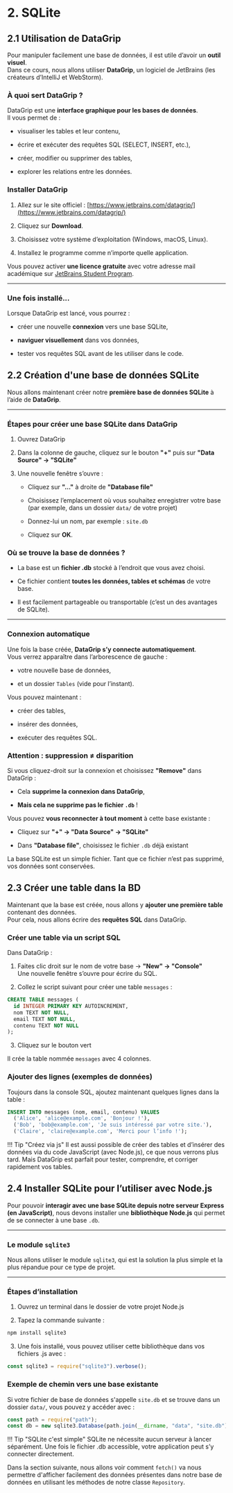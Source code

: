 # 2. SQLite

## 2.1 Utilisation de DataGrip

Pour manipuler facilement une base de données, il est utile d’avoir un **outil visuel**.  
Dans ce cours, nous allons utiliser **DataGrip**, un logiciel de JetBrains (les créateurs d’IntelliJ et WebStorm).


### À quoi sert DataGrip ?

DataGrip est une **interface graphique pour les bases de données**.  
Il vous permet de :

- visualiser les tables et leur contenu,

- écrire et exécuter des requêtes SQL (SELECT, INSERT, etc.),

- créer, modifier ou supprimer des tables,

- explorer les relations entre les données.


###  Installer DataGrip

1. Allez sur le site officiel : [https://www.jetbrains.com/datagrip/](https://www.jetbrains.com/datagrip/)

2. Cliquez sur **Download**.

3. Choisissez votre système d’exploitation (Windows, macOS, Linux).

4. Installez le programme comme n’importe quelle application.

Vous pouvez activer **une licence gratuite** avec votre adresse mail académique sur [JetBrains Student Program](https://www.jetbrains.com/community/education/#students).

---

### Une fois installé...

Lorsque DataGrip est lancé, vous pourrez :

- créer une nouvelle **connexion** vers une base SQLite,

- **naviguer visuellement** dans vos données,

- tester vos requêtes SQL avant de les utiliser dans le code.

## 2.2 Création d'une base de données SQLite

Nous allons maintenant créer notre **première base de données SQLite** à l’aide de **DataGrip**.

---

### Étapes pour créer une base SQLite dans DataGrip

1. Ouvrez DataGrip

2. Dans la colonne de gauche, cliquez sur le bouton **"+"** puis sur **"Data Source" → "SQLite"**

3. Une nouvelle fenêtre s’ouvre :

   - Cliquez sur **"..."** à droite de **"Database file"**

   - Choisissez l’emplacement où vous souhaitez enregistrer votre base (par exemple, dans un dossier `data/` de votre projet)

   - Donnez-lui un nom, par exemple : `site.db`

   - Cliquez sur **OK**.


### Où se trouve la base de données ?

- La base est un **fichier .db** stocké à l’endroit que vous avez choisi.

- Ce fichier contient **toutes les données, tables et schémas** de votre base.

- Il est facilement partageable ou transportable (c’est un des avantages de SQLite).

---

### Connexion automatique

Une fois la base créée, **DataGrip s’y connecte automatiquement**.  
Vous verrez apparaître dans l’arborescence de gauche :

- votre nouvelle base de données,

- et un dossier `Tables` (vide pour l’instant).

Vous pouvez maintenant :

- créer des tables,

- insérer des données,

- exécuter des requêtes SQL.


### Attention : suppression ≠ disparition

Si vous cliquez-droit sur la connexion et choisissez **"Remove"** dans DataGrip :
- Cela **supprime la connexion dans DataGrip**,

- **Mais cela ne supprime pas le fichier `.db`** !

Vous pouvez **vous reconnecter à tout moment** à cette base existante :

- Cliquez sur **"+" → "Data Source" → "SQLite"**

- Dans **"Database file"**, choisissez le fichier `.db` déjà existant

La base SQLite est un simple fichier. Tant que ce fichier n’est pas supprimé, vos données sont conservées.


## 2.3 Créer une table dans la BD

Maintenant que la base est créée, nous allons y **ajouter une première table** contenant des données.  
Pour cela, nous allons écrire des **requêtes SQL** dans DataGrip.


### Créer une table via un script SQL

Dans DataGrip :

1. Faites clic droit sur le nom de votre base → **"New" → "Console"**  
   Une nouvelle fenêtre s’ouvre pour écrire du SQL.

2. Collez le script suivant pour créer une table `messages` :

```sql
CREATE TABLE messages (
  id INTEGER PRIMARY KEY AUTOINCREMENT,
  nom TEXT NOT NULL,
  email TEXT NOT NULL,
  contenu TEXT NOT NULL
);
```

3. Cliquez sur le bouton vert

Il crée la table nommée `messages` avec 4 colonnes.

### Ajouter des lignes (exemples de données)
Toujours dans la console SQL, ajoutez maintenant quelques lignes dans la table :

```sql
INSERT INTO messages (nom, email, contenu) VALUES
  ('Alice', 'alice@example.com', 'Bonjour !'),
  ('Bob', 'bob@example.com', 'Je suis intéressé par votre site.'),
  ('Claire', 'claire@example.com', 'Merci pour l’info !');
```

!!! Tip "Créez via js"
    Il est aussi possible de créer des tables et d’insérer des données via du code JavaScript (avec Node.js), ce que nous verrons plus tard.
    Mais DataGrip est parfait pour tester, comprendre, et corriger rapidement vos tables.

## 2.4 Installer SQLite pour l’utiliser avec Node.js

Pour pouvoir **interagir avec une base SQLite depuis notre serveur Express (en JavaScript)**, nous devons installer une **bibliothèque Node.js** qui permet de se connecter à une base `.db`.

---

### Le module `sqlite3`

Nous allons utiliser le module `sqlite3`, qui est la solution la plus simple et la plus répandue pour ce type de projet.

---

### Étapes d’installation

1. Ouvrez un terminal dans le dossier de votre projet Node.js 

2. Tapez la commande suivante :

```bash
npm install sqlite3
```
3. Une fois installé, vous pouvez utiliser cette bibliothèque dans vos fichiers .js avec :
```js
const sqlite3 = require("sqlite3").verbose();
```

### Exemple de chemin vers une base existante
Si votre fichier de base de données s'appelle `site.db` et se trouve dans un dossier `data/`, vous pouvez y accéder avec :

```js
const path = require("path");
const db = new sqlite3.Database(path.join(__dirname, "data", "site.db"));
```
!!! Tip "SQLite c'est simple"
    SQLite ne nécessite aucun serveur à lancer séparément.
    Une fois le fichier .db accessible, votre application peut s’y connecter directement.

Dans la section suivante, nous allons voir comment `fetch()` va nous permettre d'afficher facilement des données présentes dans notre base de données en utilisant les méthodes de notre classe `Repository`.